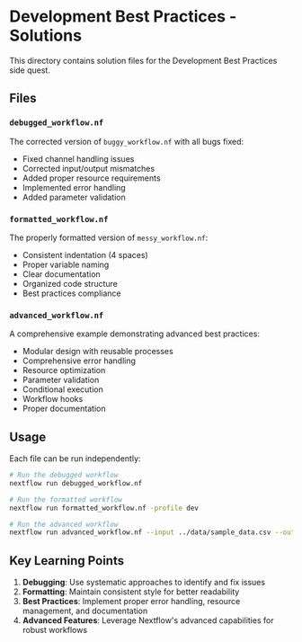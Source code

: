 # Development Best Practices - Solutions

This directory contains solution files for the Development Best Practices side quest.

## Files

### `debugged_workflow.nf`
The corrected version of `buggy_workflow.nf` with all bugs fixed:
- Fixed channel handling issues
- Corrected input/output mismatches
- Added proper resource requirements
- Implemented error handling
- Added parameter validation

### `formatted_workflow.nf`
The properly formatted version of `messy_workflow.nf`:
- Consistent indentation (4 spaces)
- Proper variable naming
- Clear documentation
- Organized code structure
- Best practices compliance

### `advanced_workflow.nf`
A comprehensive example demonstrating advanced best practices:
- Modular design with reusable processes
- Comprehensive error handling
- Resource optimization
- Parameter validation
- Conditional execution
- Workflow hooks
- Proper documentation

## Usage

Each file can be run independently:

```bash
# Run the debugged workflow
nextflow run debugged_workflow.nf

# Run the formatted workflow
nextflow run formatted_workflow.nf -profile dev

# Run the advanced workflow
nextflow run advanced_workflow.nf --input ../data/sample_data.csv --output results
```

## Key Learning Points

1. **Debugging**: Use systematic approaches to identify and fix issues
2. **Formatting**: Maintain consistent style for better readability
3. **Best Practices**: Implement proper error handling, resource management, and documentation
4. **Advanced Features**: Leverage Nextflow's advanced capabilities for robust workflows
